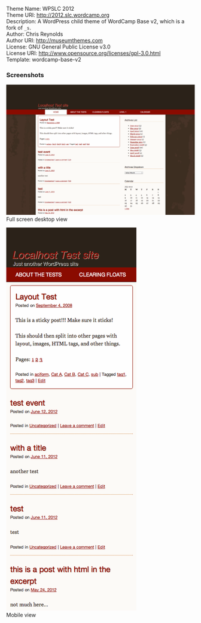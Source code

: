 Theme Name: WPSLC 2012  
Theme URI: http://2012.slc.wordcamp.org  
Description: A WordPress child theme of WordCamp Base v2, which is a fork of `_s`.  
Author: Chris Reynolds  
Author URI: http://museumthemes.com  
License: GNU General Public License v3.0  
License URI: http://www.opensource.org/licenses/gpl-3.0.html  
Template: wordcamp-base-v2  

### Screenshots

![Full width](https://github.com/jazzsequence/WPSLC2012/blob/master/screenshot-1.png?raw=true)  
Full screen desktop view

![Mobile width](https://github.com/jazzsequence/WPSLC2012/blob/master/screenshot-2.png?raw=true)  
Mobile view